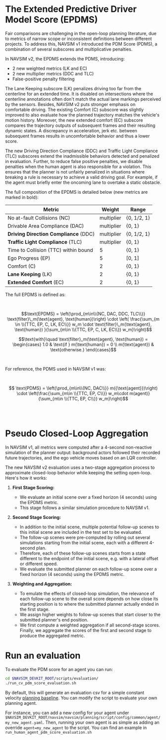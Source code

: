 # The Extended Predictive Driver Model Score (EPDMS)

Fair comparisons are challenging in the open-loop planning literature, due to metrics of narrow scope or inconsistent definitions between different projects. To address this, NAVSIM v1 introduced the PDM Score (PDMS), a combination of several subscores and multiplicative penalties.

In NAVSIM v2, the EPDMS extends the PDMS, introducing:
- 2 new weighted metrics (LK and EC)
- 2 new multiplier metrics (DDC and TLC)
- False-positive penalty filtering

The Lane Keeping subscore (LK) penalizes driving too far from the centerline for an extended time. It is disabled on intersections where the centerline annotations often don't match the actual lane markings perceived by the sensors. Besides, NAVSIM v2 puts stronger emphasis on comfortable driving. The existing Comfort (C) subscore was slightly improved to also evaluate how the planned trajectory matches the vehicle's motion history. Moreover, the new extended comfort (EC) subscore compares the trajectory outputs of subsequent frames and their resulting dynamic states. A discrepancy in acceleration, jerk etc. between subsequent frames results in uncomfortable behavior and thus a lower score.

The new Driving Direction Compliance (DDC) and Traffic Light Compliance (TLC) subscores extend the inadmissible behaviors detected and penalized in evaluation. Further, to reduce false positive penalties, we disable penalties when the human agent is also responsible for a violation. This ensures that the planner is not unfairly penalized in situations where breaking a rule is necessary to achieve a valid driving goal. For example, if the agent must briefly enter the oncoming lane to overtake a static obstacle.

The full composition of the EPDMS is detailed below (new metrics are marked in bold):

Metric | Weight | Range |
|---|---|---|
No at-fault Collisions (NC) | multiplier | {0, 1/2, 1} |
Drivable Area Compliance (DAC) | multiplier | {0, 1} |
**Driving Direction Compliance** (DDC) | multiplier | {0, 1/2, 1} |
**Traffic Light Compliance** (TLC) | multiplier | {0, 1} |
Time to Collision (TTC) within bound | 5 | {0, 1} |
Ego Progress (EP) | 5 | [0, 1] |
Comfort (C) | 2 | {0, 1} |
**Lane Keeping** (LK)  | 2 | {0, 1} |
**Extended Comfort** (EC) | 2 | {0, 1} |

The full EPDMS is defined as:

<br>


$$\text{EPDMS} = \left(\prod_{m\in\\{NC, DAC, DDC, TLC\\}} \text{filter}\_m(\text{agent}, \text{human})\right) \cdot  \left( \frac{\sum_{m \in \\{TTC, EP, C, LK, EC\\}} w_m \cdot \text{filter}\_m(\text{agent}, \text{human}) }{\sum_{m\in \\{TTC, EP, C, LK, EC\\}} w_m}\right)$$

$$\text{with}\quad \text{filter}_m(\text{agent}, \text{human}) = \begin{cases}
1.0 & \text{if } m(\text{human}) = 0 \\
m(\text{agent}) & \text{otherwise.}
\end{cases}$$
<!-- TODO: remove -->
<!-- Alternatively use: -->
<!-- $$\text{with}\quad \text{filter}_m(\text{agent}, \text{human}) = \mathbf{1}_{m(\text{human})\neq 0} \cdot m(\text{agent}) + 1.0 \cdot m(\text{human}).$$ -->
<br>

For reference, the PDMS used in NAVSIM v1 was:

<br>

$$ \text{PDMS} = \left(\prod_{m\in\\{NC, DAC\\}} m({\text{agent}})\right) \cdot \left(\frac{\sum_{m\in \\{TTC, EP, C\\}} w_m\cdot m(agent)}{\sum_{m\in \\{TTC, EP, C\\}} w_m}\right)$$

<br>
<br>

# Pseudo Closed-Loop Aggregation

In NAVSIM v1, all metrics were computed after a 4-second non-reactive simulation of the planner output: background actors followed their recorded future trajectories, and the ego vehicle moves based on an LQR controller.

The new NAVSIM v2 evaluation uses a two-stage aggregation process to approximate closed-loop behavior while keeping the setting open-loop. Here's how it works:

1. **First Stage Scoring:**
   - We evaluate an initial scene over a fixed horizon (4 seconds) using the EPDMS metric.
   - This stage follows a similar simulation procedure to NAVSIM v1.

2. **Second Stage Scoring:**
   - In addition to the initial scene, multiple potential follow-up scenes to this initial scene are included in the test set to be evaluated.
   - The follow-up scenes were pre-computed by rolling out several simulations starting from the initial scene, each with a different 4-second plan.
   - Therefore, each of these follow-up scenes starts from a state different to the endpoint of the initial scene, e.g. with a lateral offset or different speed.
   - We evaluate the submitted planner on each follow-up scene over a fixed horizon (4 seconds) using the EPDMS metric.

3. **Weighting and Aggregation:**
   - To emulate the effects of closed-loop simulation, the relevance of each follow-up scene to the overall score depends on how close its starting position is to where the submitted planner actually ended in the first stage.
   - We assign higher weights to follow-up scenes that start closer to the submitted planner's end position.
   - We first compute a weighted aggregation if all second-stage scores. Finally, we aggregate the scores of the first and second stage to produce the aggregated metric.

# Run an evaluation
To evaluate the PDM score for an agent you can run:
```bash
cd $NAVSIM_DEVKIT_ROOT/scripts/evaluation/
./run_cv_pdm_score_evaluation.sh
```

By default, this will generate an evaluation csv for a simple constant velocity [planning baseline](https://github.com/autonomousvision/navsim/blob/main/docs/agents.md#output). You can modify the script to evaluate your own planning agent.

For instance, you can add a new config for your agent under `$NAVSIM_DEVKIT_ROOT/navsim/navsim/planning/script/config/common/agent/my_new_agent.yaml`.
Then, running your own agent is as simple as adding an override `agent=my_new_agent` to the script.
You can find an example in `run_human_agent_pdm_score_evaluation.sh`
